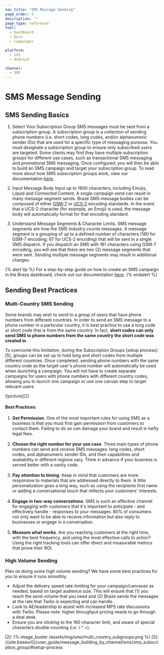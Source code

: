 ```yaml
---
nav_title: "SMS Message Sending"
page_order: 4
description: ""
page_type: reference
tool:
  - Dashboard
  - Docs
  - Campaigns

platform:
  - iOS
  - Android

channel:
  - SMS
---
```


# SMS Message Sending

## SMS Sending Basics

1. Select Your Subscription Group 
SMS messages must be sent from a subscription group. A subscription group is a collection of sending phone numbers (i.e. short codes, long codes, and/or alphanumeric sender IDs) that are used for a specific type of messaging purpose. You must designate a subscription group to ensure only subscribed users are targeted. Some clients may find they have multiple subscription groups for different use cases, such as transactional SMS messaging and promotional SMS messaging. Once configured, you will then be able to build an SMS campaign and target your subscription group. To read more about how SMS subscription groups work, view our documentation [here]({{Site.baseurl}}/user_guide/onboarding_with_braze/sms_setup/sms_subscription_groups/). 

2. Input Message Body
Input up to 1600 characters, including Emojis, Liquid and Connected Content. A single campaign send can result in many message segment sends. Braze SMS message bodies can be composed of either [GSM-7](https://en.wikipedia.org/wiki/GSM_03.38) or [UCS-2](https://en.wikipedia.org/wiki/Universal_Coded_Character_Set) encoding standards. In the event that a UCS-2 character (for example, an Emoji) is used, the message body will automatically format for that encoding standard. 

3. Understand Message Segments & Character Limits.
SMS message segments are how the SMS industry counts messages. A message segment is a grouping of up to a defined number of characters (160 for GSM-7 encoding; 67 for UCS-2 encoding) that will be sent in a single SMS dispatch. If you dispatch an SMS with 161 characters using GSM-7 encoding, you will see that there are two (2) message segments that were sent. Sending multiple message segments may result in additional charges.

{% alert tip %}
For a step-by-step guide on how to create an SMS campaign in the Braze dashboard, check out our documentation [here]({{site.baseurl}}/user_guide/message_building_by_channel/sms/create/).
{% endalert %}

## Sending Best Practices

### Multi-Country SMS Sending
Some brands may wish to send to a group of users that have phone numbers from different countries. In order to send an SMS message to a phone number in a particular country, it is best practice to use a long code or short code that is from the same country. In fact, __short codes can only send SMS to phone numbers from the same country the short code was created in__. 

To overcome this limitation, during the Subscription Groups [setup process][5], groups can be set up to hold long and short codes from multiple different countries. Once completed, sending phone numbers with the same country code as the target user's phone number will automatically be used when launching a campaign. You will not have to create separate campaigns for users with phone numbers with different country codes, allowing you to launch one campaign or use one canvas step to target relevant users.

![picture][2]

#### Best Practices:

1. __Get Permission__. One of the most important rules for using SMS as a business is that you must first gain permission from customers to contact them. Failing to do so can damage your brand and result in hefty legal fees.<br><br>
2. __Choose the right number for your use case__. Three main types of phone numbers can send and receive SMS messages: long codes, short codes, and alphanumeric sender IDs, and their capabilities and availability in different regions vary. Think in advance if your business is served better with a vanity code. <br><br>
3. __Pay attention to timing__. Keep in mind that customers are more responsive to materials that are addressed directly to them. A little personalization goes a long way, such as using the recipients first name or adding a conversational touch that reflects your customers' interests.<br><br>
4. __Engage in two-way conversations__. SMS is such an effective channel for engaging with customers that it's important to anticipate - and effectively handle - responses to your messages. 85% of consumers not only want to be able to receive information but also reply to businesses or engage in a conversation.<br><br>
5. __Measure what works__. Are you reaching customers at the right time, with the best frequency, and using the most effective calls to action? Using the right tracking tools can offer direct and measurable metrics that prove their ROI. 

### High Volume Sending

Plan on doing some high volume sending? We have some best practices for you to ensure it runs smoothly.

- Adjust the delivery speed rate-limiting for your campaign/canvases as needed, based on target audience size. This will ensure that (1) you reach the send volume that you need and (2) Braze sends the messages at the rate that Twilio is expecting and can handle.
- Look to AE/leadership to assist with increased MPS rate discussions with Twilio.
Please note: higher throughput pricing needs to go through a deal desk.
- Ensure you are sticking to the 160 character limit, and aware of special characters double-counting (i.e. \ ^ &#126;). 

[1]: {{site.baseurl}}/user_guide/message_building_by_channel/sms/sms_subscription_group/
[2]: {% image_buster /assets/img/sms/multi_country_subgroups.png %}
[5]: {{site.baseurl}}/user_guide/message_building_by_channel/sms/sms_subscription_group/#setup-process
